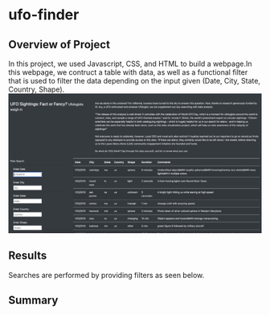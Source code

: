 # ufo-finder

## Overview of Project
In this project, we used Javascript, CSS, and HTML to build a webpage.In this webpage, we contruct a table with data, as well as a functional filter that is used to filter the data depending on the input given (Date, City, State, Country, Shape).
![](/webpage.png)
## Results
Searches are performed by providing filters as seen below.



## Summary

